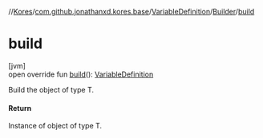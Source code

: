 //[Kores](../../../../index.md)/[com.github.jonathanxd.kores.base](../../index.md)/[VariableDefinition](../index.md)/[Builder](index.md)/[build](build.md)

# build

[jvm]\
open override fun [build](build.md)(): [VariableDefinition](../index.md)

Build the object of type T.

#### Return

Instance of object of type T.
